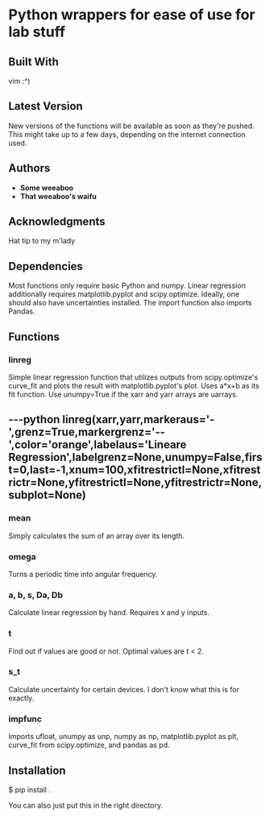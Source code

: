# Python wrappers for ease of use for lab stuff

## Built With

vim :^)

## Latest Version

New versions of the functions will be available as soon as they're pushed. This might take up to a few days, depending on the internet connection used.

## Authors

* **Some weeaboo**
* **That weeaboo's waifu**

## Acknowledgments

Hat tip to my m'lady

## Dependencies

Most functions only require basic Python and numpy. Linear regression additionally requires matplotlib.pyplot and scipy.optimize. Ideally, one should also have uncertainties installed. The import function also imports Pandas.

## Functions

### linreg

Simple linear regression function that utilizes outputs from scipy.optimize's curve_fit and plots the result with matplotlib.pyplot's plot. Uses a*x+b as its fit function. Use unumpy=True if the xarr and yarr arrays are uarrays.

---python
linreg(xarr,yarr,markeraus='-',grenz=True,markergrenz='--',color='orange',labelaus='Lineare Regression',labelgrenz=None,unumpy=False,first=0,last=-1,xnum=100,xfitrestrictl=None,xfitrestrictr=None,yfitrestrictl=None,yfitrestrictr=None,subplot=None)
---

### mean

Simply calculates the sum of an array over its length.

### omega

Turns a periodic time into angular frequency.

### a, b, s, Da, Db

Calculate linear regression by hand. Requires x and y inputs.

### t

Find out if values are good or not. Optimal values are t < 2.

### s_t

Calculate uncertainty for certain devices. I don't know what this is for exactly.

### impfunc

Imports ufloat, unumpy as unp, numpy as np, matplotlib.pyplot as plt, curve_fit from scipy.optimize, and pandas as pd.

## Installation

$ pip install .

You can also just put this in the right directory.
